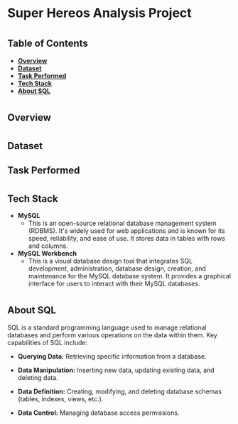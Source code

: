 
<h1>Super Hereos Analysis Project</h1>
<h1></h1>

<h2>Table of Contents</h2>
  
   - [<b>Overview</b>](https://github.com/LashawnFofung/Super-Heroes-Analysis-Project/blob/main/README.md#overview)
   - [<b>Dataset</b>](https://github.com/LashawnFofung/Super-Heroes-Analysis-Project/blob/main/README.md#dataset)
   - [<b>Task Performed</b>](https://github.com/LashawnFofung/Super-Heroes-Analysis-Project/blob/main/README.md#tech-stack)
   - [<b>Tech Stack</b>](https://github.com/LashawnFofung/Super-Heroes-Analysis-Project/blob/main/README.md#tech-stack)
   - [<b>About SQL</b>](https://github.com/LashawnFofung/Super-Heroes-Analysis-Project/blob/main/README.md#about-sql)



<h1></h1>


<h2>Overview</h2>

<h1></h1>

<h2>Dataset</h2>


<h2>Task Performed</h2>

<h1></h1>

<h2>Tech Stack</h2>
 
  - <b>MySQL</b>
    - This is an open-source relational database management system (RDBMS). It's widely used for web applications and is known for its speed, reliability, and ease of use. It stores data in tables with rows and columns.
  - <b>MySQL Workbench</b>
    - This is a visual database design tool that integrates SQL development, administration, database design, creation, and maintenance for the MySQL database system. It provides a graphical interface for users to interact with their MySQL databases.

<h1></h1>

<h2>About SQL</h2>

SQL is a standard programming language used to manage relational databases and perform various operations on the data within them. Key capabilities of SQL include:

  - <b>Querying Data:</b> Retrieving specific information from a database.

  - <b>Data Manipulation:</b> Inserting new data, updating existing data, and deleting data.

  - <b>Data Definition:</b> Creating, modifying, and deleting database schemas (tables, indexes, views, etc.).

  - <b>Data Control:</b> Managing database access permissions.

<h1></h1>



